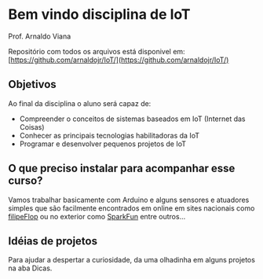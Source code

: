 # Bem vindo disciplina de IoT

Prof. Arnaldo Viana

Repositório com todos os arquivos está disponivel em: [https://github.com/arnaldojr/IoT/](https://github.com/arnaldojr/IoT/)

## Objetivos
Ao final da disciplina o aluno será capaz de:

- Compreender o conceitos de sistemas baseados em IoT (Internet das Coisas) 
- Conhecer as principais tecnologias habilitadoras da IoT
- Programar e desenvolver pequenos projetos de IoT


## O que preciso instalar para acompanhar esse curso?

Vamos trabalhar basicamente com Arduino e alguns sensores e atuadores simples que são facilmente encontrados em online em sites nacionais como [filipeFlop](http://www.filipeflop.com.br) ou no exterior como [SparkFun](https://www.sparkfun.com) entre outros... 


## Idéias de projetos

Para ajudar a despertar a curiosidade, da uma olhadinha em alguns projetos na aba Dicas.